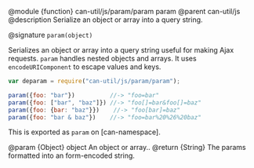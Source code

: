 @module {function} can-util/js/param/param param
@parent can-util/js
@description Serialize an object or array into a query string.

@signature `param(object)`

Serializes an object or array into a query string useful for making Ajax requests. `param` handles nested objects and arrays.  It uses `encodeURIComponent` to
escape values and keys.

```js
var deparam = require("can-util/js/param/param");

param({foo: "bar"})          //-> "foo=bar"
param({foo: ["bar", "baz"]}) //-> "foo[]=bar&foo[]=baz"
param({foo: {bar: "baz"}})    //-> "foo[bar]=baz"
param({foo: "bar & baz"})    //-> "foo=bar%20%26%20baz"
```

This is exported as `param` on [can-namespace].

@param {Object} object An object or array..
@return {String} The params formatted into an form-encoded string.
